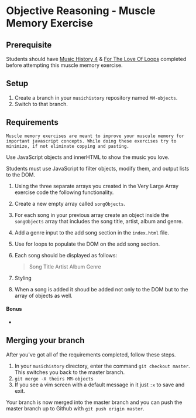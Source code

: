 # Objective Reasoning - Muscle Memory Exercise

## Prerequisite
Students should have [Music History 4](SP_JS_MUSIC_HISTORY_4.md) & [For The Love Of Loops](SP_MM_FOR.md) completed before attempting this muscle memory exercise.

## Setup

1. Create a branch in your `musichistory` repository named `MM-objects`.
1. Switch to that branch.

## Requirements

`Muscle memory exercises are meant to improve your muscule memory for important javascript concepts. While doing these exercises try to minimize, if not eliminate copying and pasting.`

Use JavaScript objects and innerHTML to show the music you love.

Students must use JavaScript to filter objects, modify them, and output lists to the DOM.

1. Using the three separate arrays you created in the Very Large Array exercise code the following functionality.
1. Create a new empty array called `songObjects`.
1. For each song in your previous array create an object inside the `songObjects` array that includes the song title, artist, album and genre.
1. Add a genre input to the add song section in the `index.html` file.
1. Use for loops to populate the DOM on the add song section.
1. Each song should be displayed as follows:

    >  Song Title
    >  Artist
    >  Album
    >  Genre

1. Styling 
1. When a song is added it shoud be added not only to the DOM but to the array of objects as well.

#### Bonus
*   


## Merging your branch

After you've got all of the requirements completed, follow these steps.

1. In your `musichistory` directory, enter the command `git checkout master`. This switches you back to the master branch.
1. `git merge -X theirs MM-objects`
1. If you see a vim screen with a default message in it just `:x` to save and exit.

Your branch is now merged into the master branch and you can push the master branch up to Github with `git push origin master`.